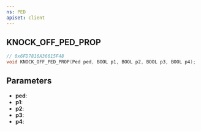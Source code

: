 ```yaml
---
ns: PED
apiset: client
---
```

## KNOCK_OFF_PED_PROP

```c
// 0x6FD7816A36615F48
void KNOCK_OFF_PED_PROP(Ped ped, BOOL p1, BOOL p2, BOOL p3, BOOL p4);
```


## Parameters
* **ped**:
* **p1**:
* **p2**:
* **p3**:
* **p4**:
